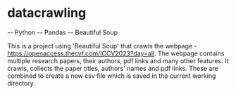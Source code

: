 # datacrawling

-- Python -- Pandas -- Beautiful Soup

This is a project using 'Beautiful Soup' that crawls the webpage - https://openaccess.thecvf.com/ICCV2023?day=all. The webpage contains multiple research papers, their authors, pdf links and many other features. It crawls, collects the paper titles, authors' names and pdf links. These are combined to create a new csv file which is saved in the current working directory.
